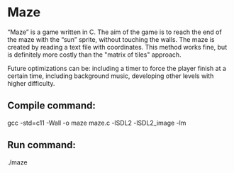 # Maze
“Maze” is a game written in C. The aim of the game is to reach the end of the maze with the “sun” sprite, without touching the walls. The maze is created by reading a text file with coordinates. This method works fine, but is definitely more costly than the "matrix of tiles" approach.  

Future optimizations can be: including a timer to force the player finish at a certain time, including background music, developing other levels with higher difficulty.  

## Compile command:
gcc -std=c11 -Wall -o maze maze.c -lSDL2 -lSDL2_image -lm

## Run command:
./maze
